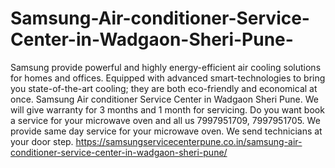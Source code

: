 # Samsung-Air-conditioner-Service-Center-in-Wadgaon-Sheri-Pune-
Samsung provide powerful and highly energy-efficient air cooling solutions for homes and offices. Equipped with advanced smart-technologies to bring you state-of-the-art cooling; they are both eco-friendly and economical at once. Samsung Air conditioner Service Center in Wadgaon Sheri Pune. We will give warranty for 3 months and 1 month for servicing. Do you want book a service for your microwave oven and all us 7997951709, 7997951705. We provide same day service for your microwave oven. We send technicians at your door step. https://samsungservicecenterpune.co.in/samsung-air-conditioner-service-center-in-wadgaon-sheri-pune/
